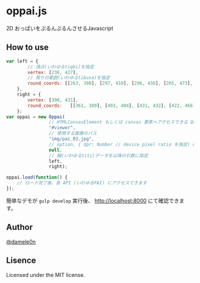 oppai.js
========

2D おっぱいをぷるんぷるんさせるJavascript

## How to use

```javascript
var left = {
        // 頂点(いわゆるtiqbi)を指定
        vertex: [236, 427],
        // 周りの範囲(いわゆるtibusa)を指定
        round_coords: [[263, 398], [297, 410], [296, 436], [265, 473], [226, 466], [210, 451], [211, 424], [230, 406]]
    },
    right = {
        vertex: [398, 431],
        round_coords:   [[361, 389], [403, 404], [431, 432], [422, 466], [389, 481], [352, 471], [335, 438], [340, 406]]
    };
var oppai = new Oppai(
                // HTMLCanvasElement もしくは canvas 要素へアクセスできる QueryString を指定 
                "#viewer",
                // 使用する画像のパス
                "img/pai_03.jpg",
                // option, { dpr: Number // device pixel ratio を指定( default 1 ) }
                null,
                // 胸(いわゆるtiti)データを以降の引数に指定
                left,
                right);

oppai.load(function() {
    // ロード完了後、各 API (いわゆるPAI) にアクセスできます    
});
```

簡単なデモが `gulp develop` 実行後、 [http://localhost:8000](http://localhost:8000) にて確認できます。


## Author

[@damele0n](https://twitter.com/damele0n)


## Lisence

Licensed under the MIT license.
